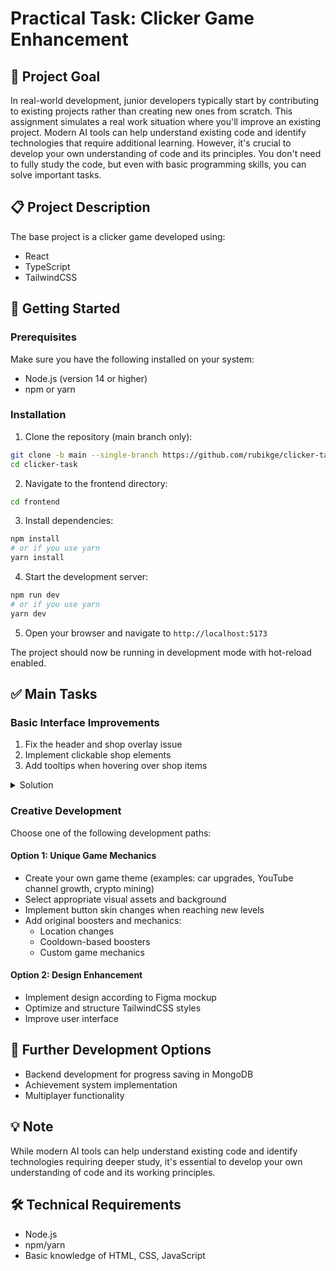 # Practical Task: Clicker Game Enhancement

## 🎯 Project Goal
In real-world development, junior developers typically start by contributing to existing projects rather than creating new ones from scratch. This assignment simulates a real work situation where you'll improve an existing project.
Modern AI tools can help understand existing code and identify technologies that require additional learning. However, it's crucial to develop your own understanding of code and its principles. You don't need to fully study the code, but even with basic programming skills, you can solve important tasks.

## 📋 Project Description
The base project is a clicker game developed using:
- React
- TypeScript
- TailwindCSS

## 🚀 Getting Started

### Prerequisites
Make sure you have the following installed on your system:
- Node.js (version 14 or higher)
- npm or yarn

### Installation
1. Clone the repository (main branch only):
```bash
git clone -b main --single-branch https://github.com/rubikge/clicker-task.git
cd clicker-task
```

2. Navigate to the frontend directory:
```bash
cd frontend
```

3. Install dependencies:
```bash
npm install
# or if you use yarn
yarn install
```

4. Start the development server:
```bash
npm run dev
# or if you use yarn
yarn dev
```

5. Open your browser and navigate to `http://localhost:5173`

The project should now be running in development mode with hot-reload enabled.

## ✅ Main Tasks

### Basic Interface Improvements
1. Fix the header and shop overlay issue
2. Implement clickable shop elements
3. Add tooltips when hovering over shop items

<details>
<summary>Solution</summary>
https://github.com/rubikge/clicker-task/compare/main...interface-improvements
</details>

### Creative Development
Choose one of the following development paths:

#### Option 1: Unique Game Mechanics
- Create your own game theme (examples: car upgrades, YouTube channel growth, crypto mining)
- Select appropriate visual assets and background
- Implement button skin changes when reaching new levels
- Add original boosters and mechanics:
  - Location changes
  - Cooldown-based boosters
  - Custom game mechanics

#### Option 2: Design Enhancement
- Implement design according to Figma mockup
- Optimize and structure TailwindCSS styles
- Improve user interface

## 🚀 Further Development Options
- Backend development for progress saving in MongoDB
- Achievement system implementation
- Multiplayer functionality

## 💡 Note
While modern AI tools can help understand existing code and identify technologies requiring deeper study, it's essential to develop your own understanding of code and its working principles.

## 🛠 Technical Requirements
- Node.js
- npm/yarn
- Basic knowledge of HTML, CSS, JavaScript